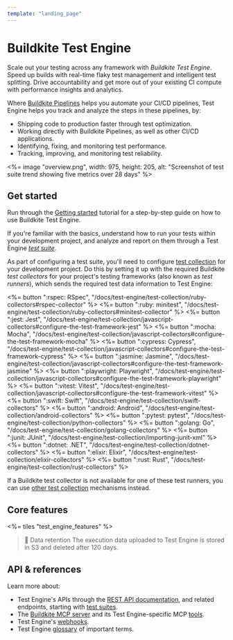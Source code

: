 ```yaml
---
template: "landing_page"
---
```


# Buildkite Test Engine

Scale out your testing across any framework with _Buildkite Test Engine_. Speed up builds with real-time flaky test management and intelligent test splitting. Drive accountability and get more out of your existing CI compute with performance insights and analytics.

Where [Buildkite Pipelines](/docs/pipelines) helps you automate your CI/CD pipelines, Test Engine helps you track and analyze the steps in these pipelines, by:

- Shipping code to production faster through test optimization.
- Working directly with Buildkite Pipelines, as well as other CI/CD applications.
- Identifying, fixing, and monitoring test performance.
- Tracking, improving, and monitoring test reliability.

<%= image "overview.png", width: 975, height: 205, alt: "Screenshot of test suite trend showing five metrics over 28 days" %>

## Get started

Run through the [Getting started](/docs/test-engine/getting-started) tutorial for a step-by-step guide on how to use Buildkite Test Engine.

If you're familiar with the basics, understand how to run your tests within your development project, and analyze and report on them through a Test Engine [_test suite_](/docs/test-engine/test-suites).

As part of configuring a test suite, you'll need to configure [test collection](/docs/test-engine/test-collection) for your development project. Do this by setting it up with the required Buildkite _test collectors_ for your project's testing frameworks (also known as _test runners_), which sends the required test data information to Test Engine:

<!-- vale off -->

<div class="ButtonGroup">
  <%= button ":rspec: RSpec", "/docs/test-engine/test-collection/ruby-collectors#rspec-collector" %>
  <%= button ":ruby: minitest", "/docs/test-engine/test-collection/ruby-collectors#minitest-collector" %>
  <%= button ":jest: Jest", "/docs/test-engine/test-collection/javascript-collectors#configure-the-test-framework-jest" %>
  <%= button ":mocha: Mocha", "/docs/test-engine/test-collection/javascript-collectors#configure-the-test-framework-mocha" %>
  <%= button ":cypress: Cypress", "/docs/test-engine/test-collection/javascript-collectors#configure-the-test-framework-cypress" %>
  <%= button ":jasmine: Jasmine", "/docs/test-engine/test-collection/javascript-collectors#configure-the-test-framework-jasmine" %>
  <%= button ":playwright: Playwright", "/docs/test-engine/test-collection/javascript-collectors#configure-the-test-framework-playwright" %>
  <%= button ":vitest: Vitest", "/docs/test-engine/test-collection/javascript-collectors#configure-the-test-framework-vitest" %>
  <%= button ":swift: Swift", "/docs/test-engine/test-collection/swift-collectors" %>
  <%= button ":android: Android", "/docs/test-engine/test-collection/android-collectors" %>
  <%= button ":pytest: pytest", "/docs/test-engine/test-collection/python-collectors" %>
  <%= button ":golang: Go", "/docs/test-engine/test-collection/golang-collectors" %>
  <%= button ":junit: JUnit", "/docs/test-engine/test-collection/importing-junit-xml" %>
  <%= button ":dotnet: .NET", "/docs/test-engine/test-collection/dotnet-collectors" %>
  <%= button ":elixir: Elixir", "/docs/test-engine/test-collection/elixir-collectors" %>
  <%= button ":rust: Rust", "/docs/test-engine/test-collection/rust-collectors" %>
</div>

<!-- vale on -->

If a Buildkite test collector is not available for one of these test runners, you can use [other test collection](/docs/test-engine/other-collectors) mechanisms instead.

## Core features

<%= tiles "test_engine_features" %>

> 📘 Data retention
> The execution data uploaded to Test Engine is stored in S3 and deleted after 120 days.

## API & references

Learn more about:

- Test Engine's APIs through the [REST API documentation](/docs/apis/rest-api), and related endpoints, starting with [test suites](/docs/apis/rest-api/test-engine/suites).
- The [Buildkite MCP server](/docs/apis/mcp-server) and its Test Engine-specific MCP [tools](/docs/apis/mcp-server#available-mcp-tools-test-engine).
- Test Engine's [webhooks](/docs/apis/webhooks/test-engine).
- Test Engine [glossary](/docs/test-engine/glossary) of important terms.
